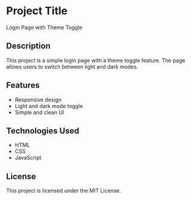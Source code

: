 # Project Title

Login Page with Theme Toggle

## Description

This project is a simple login page with a theme toggle feature. The page allows users to switch between light and dark modes.

## Features

- Responsive design
- Light and dark mode toggle
- Simple and clean UI

## Technologies Used

- HTML
- CSS
- JavaScript


## License

This project is licensed under the MIT License.